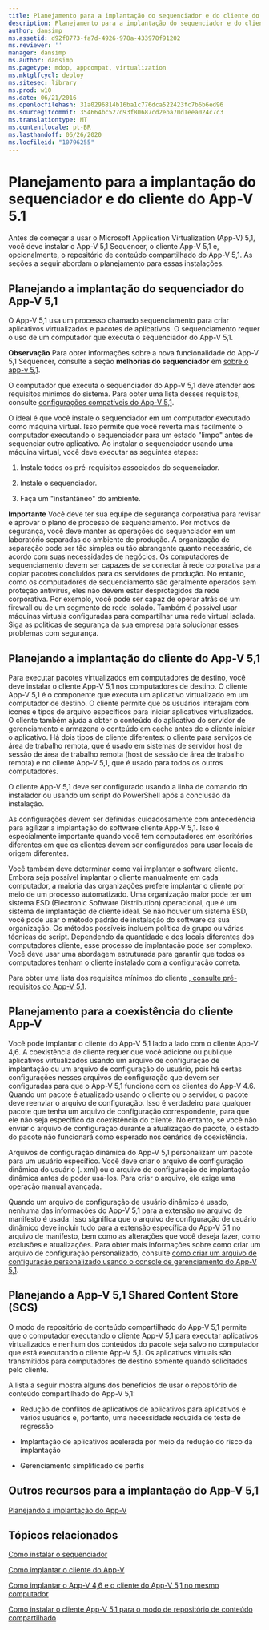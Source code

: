```yaml
---
title: Planejamento para a implantação do sequenciador e do cliente do App-V 5.1
description: Planejamento para a implantação do sequenciador e do cliente do App-V 5.1
author: dansimp
ms.assetid: d92f8773-fa7d-4926-978a-433978f91202
ms.reviewer: ''
manager: dansimp
ms.author: dansimp
ms.pagetype: mdop, appcompat, virtualization
ms.mktglfcycl: deploy
ms.sitesec: library
ms.prod: w10
ms.date: 06/21/2016
ms.openlocfilehash: 31a0296814b16ba1c776dca522423fc7b6b6ed96
ms.sourcegitcommit: 354664bc527d93f80687cd2eba70d1eea024c7c3
ms.translationtype: MT
ms.contentlocale: pt-BR
ms.lasthandoff: 06/26/2020
ms.locfileid: "10796255"
---
```

# Planejamento para a implantação do sequenciador e do cliente do App-V 5.1


Antes de começar a usar o Microsoft Application Virtualization (App-V) 5,1, você deve instalar o App-V 5,1 Sequencer, o cliente App-V 5,1 e, opcionalmente, o repositório de conteúdo compartilhado do App-V 5,1. As seções a seguir abordam o planejamento para essas instalações.

## Planejando a implantação do sequenciador do App-V 5,1


O App-V 5,1 usa um processo chamado sequenciamento para criar aplicativos virtualizados e pacotes de aplicativos. O sequenciamento requer o uso de um computador que executa o sequenciador do App-V 5,1.

**Observação**  Para obter informações sobre a nova funcionalidade do App-V 5,1 Sequencer, consulte a seção **melhorias do sequenciador** em [sobre o app-v 5,1](about-app-v-51.md).

 

O computador que executa o sequenciador do App-V 5,1 deve atender aos requisitos mínimos do sistema. Para obter uma lista desses requisitos, consulte [configurações compatíveis do App-V 5,1](app-v-51-supported-configurations.md).

O ideal é que você instale o sequenciador em um computador executado como máquina virtual. Isso permite que você reverta mais facilmente o computador executando o sequenciador para um estado "limpo" antes de sequenciar outro aplicativo. Ao instalar o sequenciador usando uma máquina virtual, você deve executar as seguintes etapas:

1.  Instale todos os pré-requisitos associados do sequenciador.

2.  Instale o sequenciador.

3.  Faça um "instantâneo" do ambiente.

**Importante**  Você deve ter sua equipe de segurança corporativa para revisar e aprovar o plano de processo de sequenciamento. Por motivos de segurança, você deve manter as operações do sequenciador em um laboratório separadas do ambiente de produção. A organização de separação pode ser tão simples ou tão abrangente quanto necessário, de acordo com suas necessidades de negócios. Os computadores de sequenciamento devem ser capazes de se conectar à rede corporativa para copiar pacotes concluídos para os servidores de produção. No entanto, como os computadores de sequenciamento são geralmente operados sem proteção antivírus, eles não devem estar desprotegidos da rede corporativa. Por exemplo, você pode ser capaz de operar atrás de um firewall ou de um segmento de rede isolado. Também é possível usar máquinas virtuais configuradas para compartilhar uma rede virtual isolada. Siga as políticas de segurança da sua empresa para solucionar esses problemas com segurança.

 

## Planejando a implantação do cliente do App-V 5,1


Para executar pacotes virtualizados em computadores de destino, você deve instalar o cliente App-V 5,1 nos computadores de destino. O cliente App-V 5,1 é o componente que executa um aplicativo virtualizado em um computador de destino. O cliente permite que os usuários interajam com ícones e tipos de arquivo específicos para iniciar aplicativos virtualizados. O cliente também ajuda a obter o conteúdo do aplicativo do servidor de gerenciamento e armazena o conteúdo em cache antes de o cliente iniciar o aplicativo. Há dois tipos de cliente diferentes: o cliente para serviços de área de trabalho remota, que é usado em sistemas de servidor host de sessão de área de trabalho remota (host de sessão de área de trabalho remota) e no cliente App-V 5,1, que é usado para todos os outros computadores.

O cliente App-V 5,1 deve ser configurado usando a linha de comando do instalador ou usando um script do PowerShell após a conclusão da instalação.

As configurações devem ser definidas cuidadosamente com antecedência para agilizar a implantação do software cliente App-V 5,1. Isso é especialmente importante quando você tem computadores em escritórios diferentes em que os clientes devem ser configurados para usar locais de origem diferentes.

Você também deve determinar como vai implantar o software cliente. Embora seja possível implantar o cliente manualmente em cada computador, a maioria das organizações prefere implantar o cliente por meio de um processo automatizado. Uma organização maior pode ter um sistema ESD (Electronic Software Distribution) operacional, que é um sistema de implantação de cliente ideal. Se não houver um sistema ESD, você pode usar o método padrão de instalação do software da sua organização. Os métodos possíveis incluem política de grupo ou várias técnicas de script. Dependendo da quantidade e dos locais diferentes dos computadores cliente, esse processo de implantação pode ser complexo. Você deve usar uma abordagem estruturada para garantir que todos os computadores tenham o cliente instalado com a configuração correta.

Para obter uma lista dos requisitos mínimos do cliente [, consulte pré-requisitos do App-V 5,1](app-v-51-prerequisites.md).

## <a href="" id="bkmk-client-coexist"></a>Planejamento para a coexistência do cliente App-V


Você pode implantar o cliente do App-V 5,1 lado a lado com o cliente App-V 4,6. A coexistência de cliente requer que você adicione ou publique aplicativos virtualizados usando um arquivo de configuração de implantação ou um arquivo de configuração do usuário, pois há certas configurações nesses arquivos de configuração que devem ser configuradas para que o App-V 5,1 funcione com os clientes do App-V 4.6. Quando um pacote é atualizado usando o cliente ou o servidor, o pacote deve reenviar o arquivo de configuração. Isso é verdadeiro para qualquer pacote que tenha um arquivo de configuração correspondente, para que ele não seja específico da coexistência do cliente. No entanto, se você não enviar o arquivo de configuração durante a atualização do pacote, o estado do pacote não funcionará como esperado nos cenários de coexistência.

Arquivos de configuração dinâmica do App-V 5,1 personalizam um pacote para um usuário específico. Você deve criar o arquivo de configuração dinâmica do usuário (. xml) ou o arquivo de configuração de implantação dinâmica antes de poder usá-los. Para criar o arquivo, ele exige uma operação manual avançada.

Quando um arquivo de configuração de usuário dinâmico é usado, nenhuma das informações do App-V 5,1 para a extensão no arquivo de manifesto é usada. Isso significa que o arquivo de configuração de usuário dinâmico deve incluir tudo para a extensão específica do App-V 5,1 no arquivo de manifesto, bem como as alterações que você deseja fazer, como exclusões e atualizações. Para obter mais informações sobre como criar um arquivo de configuração personalizado, consulte [como criar um arquivo de configuração personalizado usando o console de gerenciamento do App-V 5,1](how-to-create-a-custom-configuration-file-by-using-the-app-v-51-management-console.md).

## <a href="" id="bkmk-plan-for-scs"></a>Planejando a App-V 5,1 Shared Content Store (SCS)


O modo de repositório de conteúdo compartilhado do App-V 5,1 permite que o computador executando o cliente App-V 5,1 para executar aplicativos virtualizados e nenhum dos conteúdos do pacote seja salvo no computador que está executando o cliente App-V 5,1. Os aplicativos virtuais são transmitidos para computadores de destino somente quando solicitados pelo cliente.

A lista a seguir mostra alguns dos benefícios de usar o repositório de conteúdo compartilhado do App-V 5,1:

-   Redução de conflitos de aplicativos de aplicativos para aplicativos e vários usuários e, portanto, uma necessidade reduzida de teste de regressão

-   Implantação de aplicativos acelerada por meio da redução do risco da implantação

-   Gerenciamento simplificado de perfis






## <a href="" id="other-resources-for-the-app-v-5-1-deployment-"></a>Outros recursos para a implantação do App-V 5,1


[Planejando a implantação do App-V](planning-to-deploy-app-v51.md)

## Tópicos relacionados


[Como instalar o sequenciador](how-to-install-the-sequencer-51beta-gb18030.md)

[Como implantar o cliente do App-V](how-to-deploy-the-app-v-client-51gb18030.md)

[Como implantar o App-V 4,6 e o cliente do App-V 5,1 no mesmo computador](how-to-deploy-the-app-v-46-and-the-app-v--51-client-on-the-same-computer.md)

[Como instalar o cliente App-V 5.1 para o modo de repositório de conteúdo compartilhado](how-to-install-the-app-v-51-client-for-shared-content-store-mode.md)

 

 





